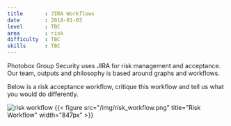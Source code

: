 ```yaml
---
title       : JIRA Workflows
date        : 2018-01-03
level       : TBC
area        : risk
difficulty  : TBC
skills      : TBC
---
```


Photobox Group Security uses JIRA for risk management and acceptance. Our team, outputs and philosophy is based around graphs and workflows.

Below is a risk acceptance workflow, critique this workflow and tell us what you would do differently.

![risk workflow](/img/risk_workflow.png "Risk Workflow")
{{< figure src="/img/risk_workflow.png" title="Risk Workflow" width="847px" >}}